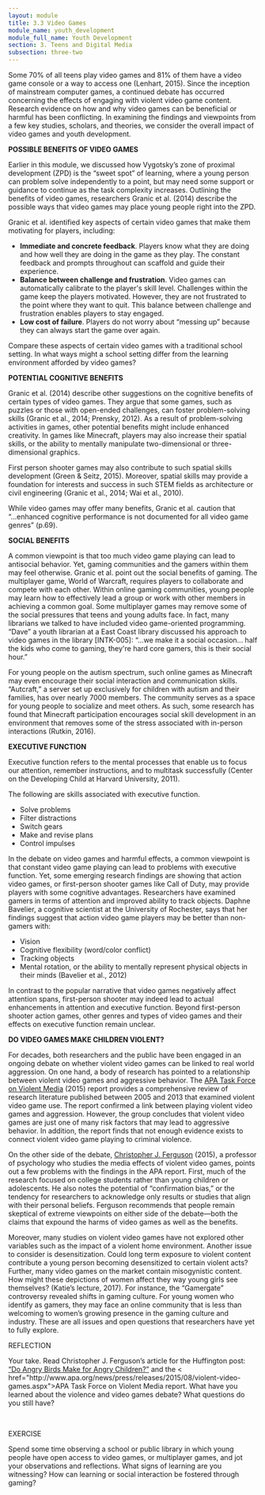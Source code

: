 ```yaml
---
layout: module
title: 3.3 Video Games
module_name: youth_development
module_full_name: Youth Development
section: 3. Teens and Digital Media
subsection: three-two
---
```



Some 70% of all teens play video games and 81% of them have a video game console or a way to access one (Lenhart, 2015). Since the inception of mainstream computer games, a continued debate has occurred concerning the effects of engaging with violent video game content. Research evidence on how and why video games can be beneficial or harmful has been conflicting. In examining the findings and viewpoints from a few key studies, scholars, and theories, we consider the overall impact of video games and youth development. 

**POSSIBLE BENEFITS OF VIDEO GAMES** 

Earlier in this module, we discussed how Vygotsky’s zone of proximal development (ZPD) is the “sweet spot” of learning, where a young person can problem solve independently to a point, but may need some support or guidance to continue as the task complexity increases. Outlining the benefits of video games, researchers Granic et al. (2014) describe the possible ways that video games may place young people right into the ZPD. 

Granic et al. identified key aspects of certain video games that make them motivating for players, including: 

- **Immediate and concrete feedback**. Players know what they are doing and how well they are doing in the game as they play. The constant feedback and prompts throughout can scaffold and guide their experience. 
- **Balance between challenge and frustration**. Video games can automatically calibrate to the player's skill level. Challenges within the game keep the players motivated. However, they are not frustrated to the point where they want to quit. This balance between challenge and frustration enables players to stay engaged. 
- **Low cost of failure**. Players do not worry about “messing up” because they can always start the game over again. 

Compare these aspects of certain video games with a traditional school setting. In what ways might a school setting differ from the learning environment afforded by video games? 

**POTENTIAL COGNITIVE BENEFITS** 

Granic et al. (2014) describe other suggestions on the cognitive benefits of certain types of video games. They argue that some games, such as puzzles or those with open-ended challenges, can foster problem-solving skills (Granic et al., 2014; Prensky, 2012). As a result of problem-solving activities in games, other potential benefits might include enhanced creativity. In games like Minecraft, players may also increase their spatial skills, or the ability to mentally manipulate two-dimensional or three-dimensional graphics.  

First person shooter games may also contribute to such spatial skills development (Green & Seitz, 2015). Moreover, spatial skills may provide a foundation for interests and success in such STEM fields as architecture or civil engineering (Granic et al., 2014; Wai et al., 2010).  

While video games may offer many benefits, Granic et al. caution that “...enhanced cognitive performance is not documented for all video game genres” (p.69). 

**SOCIAL BENEFITS** 

A common viewpoint is that too much video game playing can lead to antisocial behavior. Yet, gaming communities and the gamers within them may feel otherwise. Granic et al. point out the social benefits of gaming. The multiplayer game, World of Warcraft, requires players to collaborate and compete with each other. Within online gaming communities, young people may learn how to effectively lead a group or work with other members in achieving a common goal. Some multiplayer games may remove some of the social pressures that teens and young adults face. In fact, many librarians we talked to have included video game-oriented programming. “Dave” a youth librarian at a East Coast library discussed his approach to video games in the library [INTK-005]: “...we make it a social occasion... half the kids who come to gaming, they're hard core gamers, this is their social hour.” 

For young people on the autism spectrum, such online games as Minecraft may even encourage their social interaction and communication skills. “Autcraft,” a server set up exclusively for children with autism and their families, has over nearly 7000 members. The community serves as a space for young people to socialize and meet others. As such, some research has found that Minecraft participation encourages social skill development in an environment that removes some of the stress associated with in-person interactions (Rutkin, 2016). 

**EXECUTIVE FUNCTION** 

Executive function refers to the mental processes that enable us to focus our attention, remember instructions, and to multitask successfully (Center on the Developing Child at Harvard University, 2011). 

The following are skills associated with executive function. 

- Solve problems 
- Filter distractions 
- Switch gears 
- Make and revise plans 
- Control impulses 

In the debate on video games and harmful effects, a common viewpoint is that constant video game playing can lead to problems with executive function. Yet, some emerging research findings are showing that action video games, or first-person shooter games like Call of Duty, may provide players with some cognitive advantages. Researchers have examined gamers in terms of attention and improved ability to track objects. Daphne Bavelier, a cognitive scientist at the University of Rochester, says that her findings suggest that action video game players may be better than non-gamers with: 

- Vision 
- Cognitive flexibility (word/color conflict) 
- Tracking objects 
- Mental rotation, or the ability to mentally represent physical objects in their minds (Bavelier et al., 2012) 

In contrast to the popular narrative that video games negatively affect attention spans, first-person shooter may indeed lead to actual enhancements in attention and executive function. Beyond first-person shooter action games, other genres and types of video games and their effects on executive function remain unclear. 

**DO VIDEO GAMES MAKE CHILDREN VIOLENT?** 

For decades, both researchers and the public have been engaged in an ongoing debate on whether violent video games can be linked to real world aggression. On one hand, a body of research has pointed to a relationship between violent video games and aggressive behavior. The [APA Task Force on Violent Media](http://www.apa.org/pi/families/violent-media.aspx) (2015) report provides a comprehensive review of research literature published between 2005 and 2013 that examined violent video game use. The report confirmed a link between playing violent video games and aggression. However, the group concludes that violent video games are just one of many risk factors that may lead to aggressive behavior. In addition, the report finds that not enough evidence exists to connect violent video game playing to criminal violence. 

On the other side of the debate, [Christopher J. Ferguson](http://www.stetson.edu/other/faculty/profiles/christopher-ferguson.php) (2015), a professor of psychology who studies the media effects of violent video games, points out a few problems with the findings in the APA report. First, much of the research focused on college students rather than young children or adolescents. He also notes the potential of “confirmation bias,” or the tendency for researchers to acknowledge only results or studies that align with their personal beliefs. Ferguson recommends that people remain skeptical of extreme viewpoints on either side of the debate—both the claims that expound the harms of video games as well as the benefits. 

Moreover, many studies on violent video games have not explored other variables such as the impact of a violent home environment. Another issue to consider is desensitization. Could long term exposure to violent content contribute a young person becoming desensitized to certain violent acts? Further, many video games on the market contain misogynistic content. How might these depictions of women affect they way young girls see themselves? (Katie’s lecture, 2017). For instance, the “Gamergate” controversy revealed shifts in gaming culture. For young women who identify as gamers, they may face an online community that is less than welcoming to women’s growing presence in the gaming culture and industry. These are all issues and open questions that researchers have yet to fully explore. 
<br>
<div class="reflection"> 

  <p><span class="box-title">REFLECTION</span></p> 
  <p>Your take. Read Christopher J. Ferguson’s article for the Huffington post: <a href="http://www.huffingtonpost.com/christopher-j-ferguson/do-angry-birds-make-for-angry-children_b_8276610.html">“Do Angry Birds Make for Angry Children?”</a> and the < href="http://www.apa.org/news/press/releases/2015/08/violent-video-games.aspx">APA Task Force on Violent Media report</a>. What have you learned about the violence and video games debate? What questions do you still have?</p>
</div>
<br>

<div class="reflection"> 

  <p><span class="box-title">EXERCISE</span></p> 
  <p>Spend some time observing a school or public library in which young people have open access to video games, or multiplayer games, and jot your observations and reflections. What signs of learning are you witnessing? How can learning or social interaction be fostered through gaming?</p>
</div>
<br>
